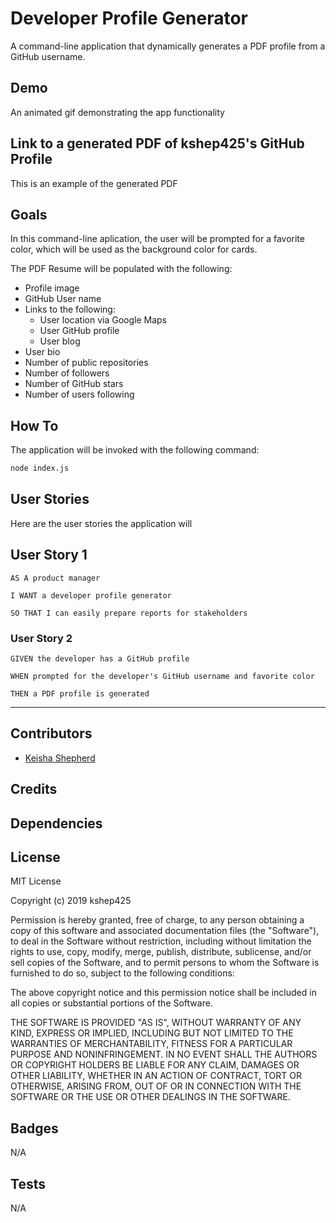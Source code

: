 # Developer Profile Generator
A command-line application that dynamically generates a PDF profile from a GitHub username.

## Demo
An animated gif demonstrating the app functionality

## Link to a generated PDF of kshep425's GitHub Profile
This is an example of the generated PDF

## Goals
In this command-line aplication, the user will be prompted for a favorite color, which will be used as the background color for cards.

The PDF Resume will be populated with the following:

* Profile image
* GitHub User name
* Links to the following:
  * User location via Google Maps
  * User GitHub profile
  * User blog
* User bio
* Number of public repositories
* Number of followers
* Number of GitHub stars
* Number of users following

## How To
The application will be invoked with the following command:

```sh
node index.js
```

## User Stories
Here are the user stories the application will
## User Story 1
```
AS A product manager

I WANT a developer profile generator

SO THAT I can easily prepare reports for stakeholders
```
### User Story 2
```
GIVEN the developer has a GitHub profile

WHEN prompted for the developer's GitHub username and favorite color

THEN a PDF profile is generated
```
- - -

## Contributors
* [Keisha Shepherd](https://github.com/kshep425/)

## Credits

## Dependencies

## License
MIT License

Copyright (c) 2019 kshep425

Permission is hereby granted, free of charge, to any person obtaining a copy
of this software and associated documentation files (the "Software"), to deal
in the Software without restriction, including without limitation the rights
to use, copy, modify, merge, publish, distribute, sublicense, and/or sell
copies of the Software, and to permit persons to whom the Software is
furnished to do so, subject to the following conditions:

The above copyright notice and this permission notice shall be included in all
copies or substantial portions of the Software.

THE SOFTWARE IS PROVIDED "AS IS", WITHOUT WARRANTY OF ANY KIND, EXPRESS OR
IMPLIED, INCLUDING BUT NOT LIMITED TO THE WARRANTIES OF MERCHANTABILITY,
FITNESS FOR A PARTICULAR PURPOSE AND NONINFRINGEMENT. IN NO EVENT SHALL THE
AUTHORS OR COPYRIGHT HOLDERS BE LIABLE FOR ANY CLAIM, DAMAGES OR OTHER
LIABILITY, WHETHER IN AN ACTION OF CONTRACT, TORT OR OTHERWISE, ARISING FROM,
OUT OF OR IN CONNECTION WITH THE SOFTWARE OR THE USE OR OTHER DEALINGS IN THE
SOFTWARE.

## Badges
N/A

## Tests
N/A
